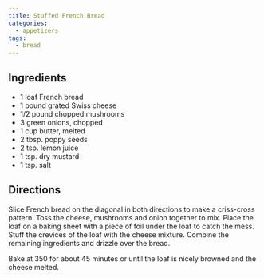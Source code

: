 ```yaml
---
title: Stuffed French Bread
categories:
  - appetizers
tags:
  - bread
---
```


## Ingredients

* 1 loaf French bread
* 1 pound grated Swiss cheese
* 1/2 pound chopped mushrooms
* 3 green onions, chopped
* 1 cup butter, melted
* 2 tbsp. poppy seeds
* 2 tsp. lemon juice
* 1 tsp. dry mustard
* 1 tsp. salt

## Directions

Slice French bread on the diagonal in both directions to make a criss-cross
pattern. Toss the cheese, mushrooms and onion together to mix. Place the loaf
on a baking sheet with a piece of foil under the loaf to catch the mess. Stuff the
crevices of the loaf with the cheese mixture. Combine the remaining ingredients
and drizzle over the bread.

Bake at 350 for about 45 minutes or until the loaf is nicely browned and the
cheese melted.

